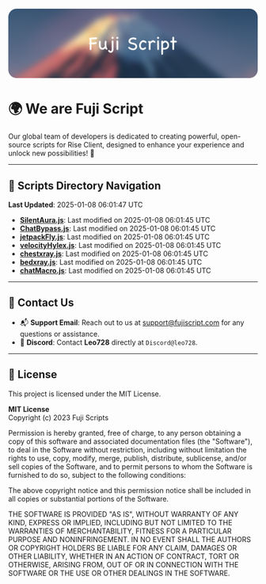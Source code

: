 ![Banner](.github/b.webp)

# 🌍 **We are Fuji Script**

Our global team of developers is dedicated to creating powerful, open-source scripts for Rise Client, designed to enhance your experience and unlock new possibilities! 🌟

---
<!-- SCRIPTS_NAVIGATION_START -->
## 📂 **Scripts Directory Navigation**

**Last Updated**: 2025-01-08 06:01:47 UTC

- **[SilentAura.js](scripts/SilentAura.js)**: Last modified on 2025-01-08 06:01:45 UTC
- **[ChatBypass.js](scripts/ChatBypass.js)**: Last modified on 2025-01-08 06:01:45 UTC
- **[jetpackFly.js](scripts/jetpackFly.js)**: Last modified on 2025-01-08 06:01:45 UTC
- **[velocityHylex.js](scripts/velocityHylex.js)**: Last modified on 2025-01-08 06:01:45 UTC
- **[chestxray.js](scripts/chestxray.js)**: Last modified on 2025-01-08 06:01:45 UTC
- **[bedxray.js](scripts/bedxray.js)**: Last modified on 2025-01-08 06:01:45 UTC
- **[chatMacro.js](scripts/chatMacro.js)**: Last modified on 2025-01-08 06:01:45 UTC

<!-- SCRIPTS_NAVIGATION_END -->

---

## 💬 **Contact Us**  
- 📬 **Support Email**: Reach out to us at [support@fujiscript.com](mailto:support@fujiscript.com) for any questions or assistance.  
- 💬 **Discord**: Contact **Leo728** directly at `Discord@leo728`.

---

## 📜 **License**

This project is licensed under the MIT License.  

**MIT License**  
Copyright (c) 2023 Fuji Scripts  

Permission is hereby granted, free of charge, to any person obtaining a copy of this software and associated documentation files (the "Software"), to deal in the Software without restriction, including without limitation the rights to use, copy, modify, merge, publish, distribute, sublicense, and/or sell copies of the Software, and to permit persons to whom the Software is furnished to do so, subject to the following conditions:  

The above copyright notice and this permission notice shall be included in all copies or substantial portions of the Software.  

THE SOFTWARE IS PROVIDED "AS IS", WITHOUT WARRANTY OF ANY KIND, EXPRESS OR IMPLIED, INCLUDING BUT NOT LIMITED TO THE WARRANTIES OF MERCHANTABILITY, FITNESS FOR A PARTICULAR PURPOSE AND NONINFRINGEMENT. IN NO EVENT SHALL THE AUTHORS OR COPYRIGHT HOLDERS BE LIABLE FOR ANY CLAIM, DAMAGES OR OTHER LIABILITY, WHETHER IN AN ACTION OF CONTRACT, TORT OR OTHERWISE, ARISING FROM, OUT OF OR IN CONNECTION WITH THE SOFTWARE OR THE USE OR OTHER DEALINGS IN THE SOFTWARE.  
